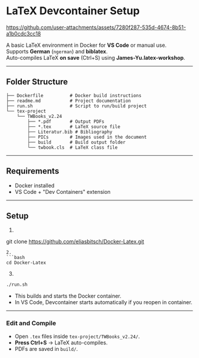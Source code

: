 # LaTeX Devcontainer Setup

https://github.com/user-attachments/assets/7280f287-535d-4674-8b51-a1b0cdc3cc18

A basic LaTeX environment in Docker for **VS Code** or manual use.  
Supports **German** (`ngerman`) and **biblatex**.  
Auto-compiles LaTeX **on save** (Ctrl+S) using **James-Yu.latex-workshop**.

---

## Folder Structure

```
├── Dockerfile          # Docker build instructions
├── readme.md           # Project documentation
├── run.sh              # Script to run/build project
└── tex-project
    └── TWBooks_v2.24
        ├── *.pdf       # Output PDFs
        ├── *.tex       # LaTeX source file
        ├── Literatur.bib # Bibliography
        ├── PICs        # Images used in the document
        ├── build       # Build output folder
        └── twbook.cls  # LaTeX class file

```
---

## Requirements

- Docker installed
- VS Code + "Dev Containers" extension

---

## Setup
1. ```bash
git clone https://github.com/eliasbitsch/Docker-Latex.git
```
2.
```bash
cd Docker-Latex
```
3.
```bash
./run.sh
```
- This builds and starts the Docker container.
- In VS Code, Devcontainer starts automatically if you reopen in container.

---

### Edit and Compile

- Open `.tex` files inside `tex-project/TWBooks_v2.24/`.
- **Press Ctrl+S** → LaTeX auto-compiles.
- PDFs are saved in `build/`.
